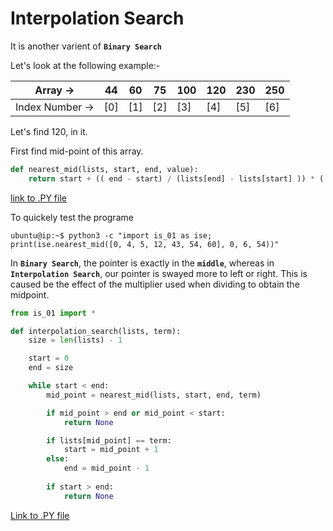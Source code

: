# Interpolation Search

It is another varient of **`Binary Search`**

Let's look at the following example:-

| Array -> | 44 | 60 | 75 | 100 | 120 | 230 | 250 |
|---|---|---|---|---|---|---|---|
| Index Number -> |[0] | [1] | [2] | [3] | [4] | [5] | [6] |


Let's find 120, in it.

First find mid-point of this array.

```python
def nearest_mid(lists, start, end, value):
    return start + (( end - start) / (lists[end] - lists[start] )) * ( value - lists[start])
```

[link to .PY file](/Chapter-09/is_01.py)

To quickely test the programe 
```console
ubuntu@ip:~$ python3 -c "import is_01 as ise; print(ise.nearest_mid([0, 4, 5, 12, 43, 54, 60], 0, 6, 54))"
```

In **`Binary Search`**, the pointer is exactly in the **`middle`**, whereas in **`Interpolation Search`**, our pointer is swayed more to left or right. This is caused be the effect of the multiplier used when dividing to obtain the midpoint.

```python
from is_01 import *

def interpolation_search(lists, term):
    size = len(lists) - 1

    start = 0
    end = size

    while start < end:
        mid_point = nearest_mid(lists, start, end, term)

        if mid_point > end or mid_point < start:
            return None

        if lists[mid_point] == term:
            start = mid_point + 1
        else:
            end = mid_point - 1
        
        if start > end:
            return None
```

[Link to .PY file](/Chapter-09/is_02.py)
